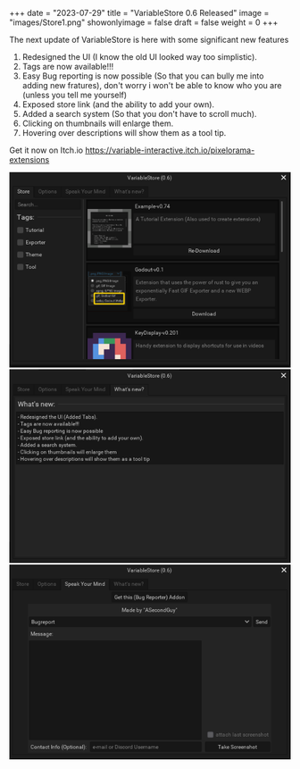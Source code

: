 +++ date = "2023-07-29" title = "VariableStore 0.6 Released" image = "images/Store1.png" showonlyimage = false draft = false weight = 0 +++

The next update of VariableStore is here with some significant new features

1.  Redesigned the UI (I know the old UI looked way too simplistic).
2.  Tags are now available!!!
3.  Easy Bug reporting is now possible (So that you can bully me into adding new fratures), don't worry i won't be able to know who you are (unless you tell me yourself)
4.  Exposed store link (and the ability to add your own). 
5.  Added a search system (So that you don't have to scroll much).
6.  Clicking on thumbnails will enlarge them.
7.  Hovering over descriptions will show them as a tool tip.

Get it now on Itch.io https://variable-interactive.itch.io/pixelorama-extensions

![Pic1][1]
![Pic2][2]
![Pic3][3]

[1]: images/Store1.png
[2]: images/Store2.png
[3]: images/Store3.png
